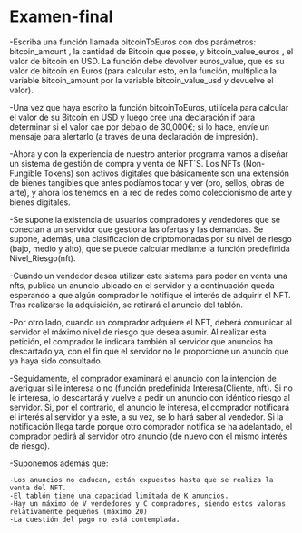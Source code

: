 # Examen-final
-Escriba una función llamada bitcoinToEuros con dos parámetros: bitcoin_amount , la cantidad de Bitcoin que posee, y bitcoin_value_euros , el valor de bitcoin en USD. La función debe devolver euros_value, que es su valor de bitcoin en Euros (para calcular esto, en la función, multiplica la variable bitcoin_amount por la variable bitcoin_value_usd y devuelve el valor).

-Una vez que haya escrito la función bitcoinToEuros, utilícela para calcular el valor de su Bitcoin en USD y luego cree una declaración if para determinar si el valor cae por debajo de 30,000€; si lo hace, envíe un mensaje para alertarlo (a través de una declaración de impresión).

-Ahora y con la experiencia de nuestro anterior programa vamos a diseñar un sistema de gestión de compra y venta de NFT´S. Los NFTs (Non-Fungible Tokens) son activos digitales que básicamente son una extensión de bienes tangibles que antes podíamos tocar y ver (oro, sellos, obras de arte), y ahora los tenemos en la red de redes como coleccionismo de arte y bienes digitales.

-Se supone la existencia de usuarios compradores y vendedores que se conectan a un servidor que gestiona las ofertas y las demandas. Se supone, además, una clasificación de criptomonadas por su nivel de riesgo (bajo, medio y alto), que se puede calcular mediante la función predefinida Nivel_Riesgo(nft).

-Cuando un vendedor desea utilizar este sistema para poder en venta una nfts, publica un anuncio ubicado en el servidor y a continuación queda esperando a que algún comprador le notifique el interés de adquirir el NFT. Tras realizarse la adquisición, se retirará el anuncio del tablón.

-Por otro lado, cuando un comprador adquiere el NFT, deberá comunicar al servidor el máximo nivel de riesgo que desea asumir. Al realizar esta petición, el comprador le indicara también al servidor que anuncios ha descartado ya, con el fin que el servidor no le proporcione un anuncio que ya haya sido consultado.

-Seguidamente, el comprador examinará el anuncio con la intención de averiguar si le interesa o no (función predefinida Interesa(Cliente, nft). Si no le interesa, lo descartará y vuelve a pedir un anuncio con idéntico riesgo al servidor. Si, por el contrario, el anuncio le interesa, el comprador notificará el interés al servidor y a este, a su vez, se lo hará saber al vendedor. Si la notificación llega tarde porque otro comprador notifica se ha adelantado, el comprador pedirá al servidor otro anuncio (de nuevo con el mismo interés de riesgo).

-Suponemos además que:

    -Los anuncios no caducan, están expuestos hasta que se realiza la venta del NFT.
    -El tablón tiene una capacidad limitada de K anuncios.
    -Hay un máximo de V vendedores y C compradores, siendo estos valoras relativamente pequeños (máximo 20)
    -La cuestión del pago no está contemplada.
